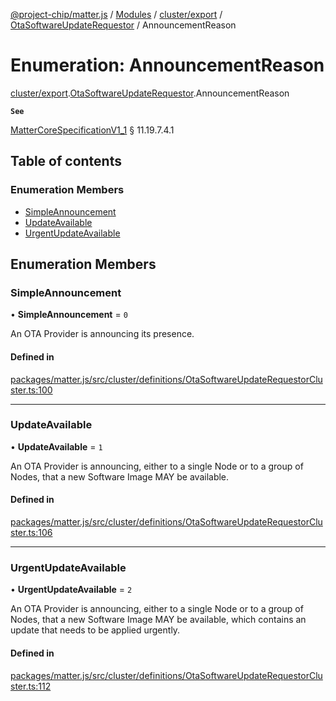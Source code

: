 [@project-chip/matter.js](../README.md) / [Modules](../modules.md) / [cluster/export](../modules/cluster_export.md) / [OtaSoftwareUpdateRequestor](../modules/cluster_export.OtaSoftwareUpdateRequestor.md) / AnnouncementReason

# Enumeration: AnnouncementReason

[cluster/export](../modules/cluster_export.md).[OtaSoftwareUpdateRequestor](../modules/cluster_export.OtaSoftwareUpdateRequestor.md).AnnouncementReason

**`See`**

[MatterCoreSpecificationV1_1](../interfaces/spec_export.MatterCoreSpecificationV1_1.md) § 11.19.7.4.1

## Table of contents

### Enumeration Members

- [SimpleAnnouncement](cluster_export.OtaSoftwareUpdateRequestor.AnnouncementReason.md#simpleannouncement)
- [UpdateAvailable](cluster_export.OtaSoftwareUpdateRequestor.AnnouncementReason.md#updateavailable)
- [UrgentUpdateAvailable](cluster_export.OtaSoftwareUpdateRequestor.AnnouncementReason.md#urgentupdateavailable)

## Enumeration Members

### SimpleAnnouncement

• **SimpleAnnouncement** = ``0``

An OTA Provider is announcing its presence.

#### Defined in

[packages/matter.js/src/cluster/definitions/OtaSoftwareUpdateRequestorCluster.ts:100](https://github.com/project-chip/matter.js/blob/e87b236f/packages/matter.js/src/cluster/definitions/OtaSoftwareUpdateRequestorCluster.ts#L100)

___

### UpdateAvailable

• **UpdateAvailable** = ``1``

An OTA Provider is announcing, either to a single Node or to a group of Nodes, that a new Software Image MAY
be available.

#### Defined in

[packages/matter.js/src/cluster/definitions/OtaSoftwareUpdateRequestorCluster.ts:106](https://github.com/project-chip/matter.js/blob/e87b236f/packages/matter.js/src/cluster/definitions/OtaSoftwareUpdateRequestorCluster.ts#L106)

___

### UrgentUpdateAvailable

• **UrgentUpdateAvailable** = ``2``

An OTA Provider is announcing, either to a single Node or to a group of Nodes, that a new Software Image MAY
be available, which contains an update that needs to be applied urgently.

#### Defined in

[packages/matter.js/src/cluster/definitions/OtaSoftwareUpdateRequestorCluster.ts:112](https://github.com/project-chip/matter.js/blob/e87b236f/packages/matter.js/src/cluster/definitions/OtaSoftwareUpdateRequestorCluster.ts#L112)
